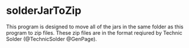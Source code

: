# solderJarToZip

This program is designed to move all of the jars in the same folder as this program to zip files. These zip files are in the format reqiured by Technic Solder (@TechnicSolder @GenPage).
